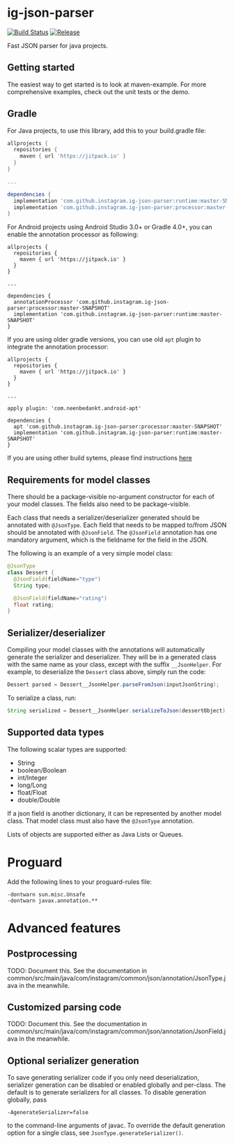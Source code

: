 
# ig-json-parser

[![Build Status](https://travis-ci.org/Instagram/ig-json-parser.svg?branch=master)](https://travis-ci.org/Instagram/ig-json-parser) [![Release](https://jitpack.io/v/Instagram/ig-json-parser.svg)](https://jitpack.io/#Instagram/ig-json-parser)

Fast JSON parser for java projects. 


## Getting started

The easiest way to get started is to look at maven-example.  For more
comprehensive examples, check out the unit tests or the demo.


## Gradle

For Java projects, to use this library, add this to your build.gradle file:
```groovy
allprojects {
  repositories {
    maven { url 'https://jitpack.io' }
  }
}

...

dependencies {
  implementation 'com.github.instagram.ig-json-parser:runtime:master-SNAPSHOT' // the runtime
  implementation 'com.github.instagram.ig-json-parser:processor:master-SNAPSHOT' // the annotation processor 
}
```

For Android projects using Android Studio 3.0+ or Gradle 4.0+, you can enable the annotation processor as following:

```
allprojects {
  repositories {
    maven { url 'https://jitpack.io' }
  }
}

...

dependencies {
  annotationProcessor 'com.github.instagram.ig-json-parser:processor:master-SNAPSHOT'
  implementation 'com.github.instagram.ig-json-parser:runtime:master-SNAPSHOT'
}
```

If you are using older gradle versions, you can use old `apt` plugin to integrate the annotation processor:

```
allprojects {
  repositories {
    maven { url 'https://jitpack.io' }
  }
}

...

apply plugin: 'com.neenbedankt.android-apt'

dependencies {
  apt 'com.github.instagram.ig-json-parser:processor:master-SNAPSHOT'
  implementation 'com.github.instagram.ig-json-parser:runtime:master-SNAPSHOT'
}
```


If you are using other build sytems, please find instructions [here](https://jitpack.io/#Instagram/ig-json-parser)

## Requirements for model classes

There should be a package-visible no-argument constructor for each of your
model classes.  The fields also need to be package-visible.

Each class that needs a serializer/deserializer generated should be
annotated with `@JsonType`.  Each field that needs to be mapped to/from
JSON should be annotated with `@JsonField`.  The `@JsonField` annotation
has one mandatory argument, which is the fieldname for the field in the
JSON.

The following is an example of a very simple model class:
```java
@JsonType
class Dessert {
  @JsonField(fieldName="type")
  String type;

  @JsonField(fieldName="rating")
  float rating;
}
```

## Serializer/deserializer

Compiling your model classes with the annotations will automatically
generate the serializer and deserializer.  They will be in a generated
class with the same name as your class, except with the suffix
`__JsonHelper`.  For example, to deserialize the `Dessert` class above,
simply run the code:

```java
Dessert parsed = Dessert__JsonHelper.parseFromJson(inputJsonString);
```
To serialize a class, run:

```java
String serialized = Dessert__JsonHelper.serializeToJson(dessertObject);
```

## Supported data types

The following scalar types are supported:
* String
* boolean/Boolean
* int/Integer
* long/Long
* float/Float
* double/Double

If a json field is another dictionary, it can be represented by another
model class.  That model class must also have the `@JsonType` annotation.

Lists of objects are supported either as Java Lists or Queues.

# Proguard

Add the following lines to your proguard-rules file:
```
-dontwarn sun.misc.Unsafe
-dontwarn javax.annotation.**
```

# Advanced features

## Postprocessing

TODO: Document this.  See the documentation in
common/src/main/java/com/instagram/common/json/annotation/JsonType.java in
the meanwhile.

## Customized parsing code

TODO: Document this.  See the documentation in
common/src/main/java/com/instagram/common/json/annotation/JsonField.java
in the meanwhile.

## Optional serializer generation

To save generating serializer code if you only need deserialization, serializer generation can be disabled or enabled
globally and per-class. The default is to generate serializers for all classes. To disable generation globally, pass

    -AgenerateSerializer=false

to the command-line arguments of javac. To override the default generation option for a single class, see
`JsonType.generateSerializer()`.
